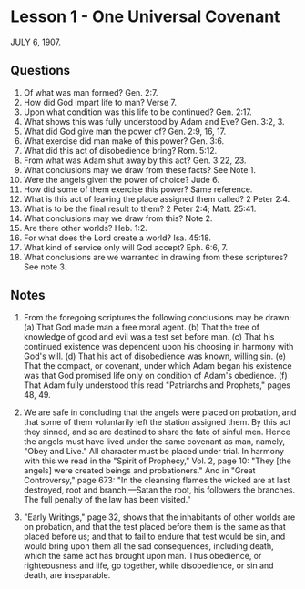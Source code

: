 # Lesson 1 - One Universal Covenant

JULY 6, 1907.

## Questions

1. Of what was man formed? Gen. 2:7.
2. How did God impart life to man? Verse 7.
3. Upon what condition was this life to be continued? Gen. 2:17.
4. What shows this was fully understood by Adam and Eve? Gen. 3:2, 3.
5. What did God give man the power of? Gen. 2:9, 16, 17.
6. What exercise did man make of this power? Gen. 3:6.
7. What did this act of disobedience bring? Rom. 5:12.
8. From what was Adam shut away by this act? Gen. 3:22, 23.
9. What conclusions may we draw from these facts? See Note 1.
10. Were the angels given the power of choice? Jude 6.
11. How did some of them exercise this power? Same reference.
12. What is this act of leaving the place assigned them called? 2 Peter 2:4.
13. What is to be the final result to them? 2 Peter 2:4; Matt. 25:41.
14. What conclusions may we draw from this? Note 2.
15. Are there other worlds? Heb. 1:2.
16. For what does the Lord create a world? Isa. 45:18.
17. What kind of service only will God accept? Eph. 6:6, 7.
18. What conclusions are we warranted in drawing from these scriptures? See note 3.

## Notes

1. From the foregoing scriptures the following conclusions may be drawn:
   (a) That God made man a free moral agent.
   (b) That the tree of knowledge of good and evil was a test set before man.
   (c) That his continued existence was dependent upon his choosing in harmony with God's will.
   (d) That his act of disobedience was known, willing sin.
   (e) That the compact, or covenant, under which Adam began his existence was that God promised life only on condition of Adam's obedience.
   (f) That Adam fully understood this read "Patriarchs and Prophets," pages 48, 49.

2. We are safe in concluding that the angels were placed on probation, and that some of them voluntarily left the station assigned them. By this act they sinned, and so are destined to share the fate of sinful men. Hence the angels must have lived under the same covenant as man, namely, "Obey and Live." All character must be placed under trial. In harmony with this we read in the "Spirit of Prophecy," Vol. 2, page 10: "They [the angels] were created beings and probationers." And in "Great Controversy," page 673: "In the cleansing flames the wicked are at last destroyed, root and branch,—Satan the root, his followers the branches. The full penalty of the law has been visited."

3. "Early Writings," page 32, shows that the inhabitants of other worlds are on probation, and that the test placed before them is the same as that placed before us; and that to fail to endure that test would be sin, and would bring upon them all the sad consequences, including death, which the same act has brought upon man. Thus obedience, or righteousness and life, go together, while disobedience, or sin and death, are inseparable.